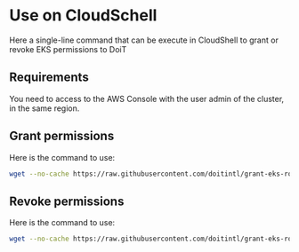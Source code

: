 # Use on CloudSchell


Here a single-line command that can be execute in CloudShell to grant or revoke EKS permissions to DoiT


## Requirements
You need to access to the AWS Console with the user admin of the cluster, in the same region.

## Grant permissions
Here is the command to use:
```bash
wget --no-cache https://raw.githubusercontent.com/doitintl/grant-eks-ro-access/main/cloudshell/execute_on_cloudshell.sh -o execute_on_cloudshell.sh && bash -i execute_on_cloudshell.sh --grant
```

## Revoke permissions
Here is the command to use:
```bash
wget --no-cache https://raw.githubusercontent.com/doitintl/grant-eks-ro-access/main/cloudshell/execute_on_cloudshell.sh  -o execute_on_cloudshell.sh && bash -i execute_on_cloudshell.sh --revoke
```